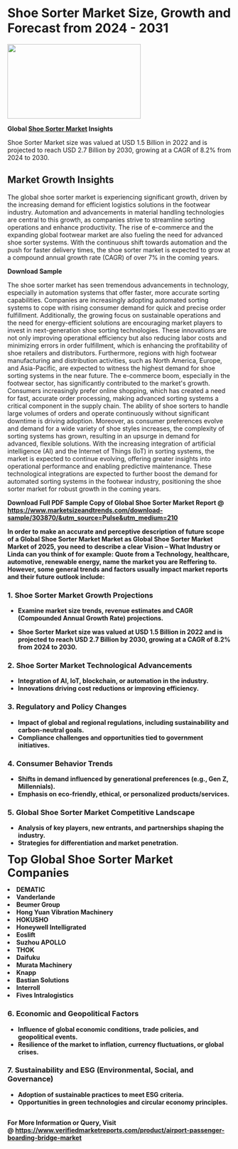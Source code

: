 <H1>Shoe Sorter Market Size, Growth and Forecast from 2024 - 2031</H1><img class="aligncenter size-medium wp-image-584254" src="https://thirdeyenews.in/wp-content/uploads/2024/09/Global-Market-Research-300x168.jpeg" alt="" width="300" height="168" /><p><strong>Global&nbsp;<a href="https://www.marketsizeandtrends.com/download-sample/303870/&amp;utm_source=Pulse&amp;utm_medium=210">Shoe Sorter Market</a> Insights</strong></p><p>Shoe Sorter Market size was valued at USD 1.5 Billion in 2022 and is projected to reach USD 2.7 Billion by 2030, growing at a CAGR of 8.2% from 2024 to 2030.</p><p><h2>Market Growth Insights</h2> <p>The global shoe sorter market is experiencing significant growth, driven by the increasing demand for efficient logistics solutions in the footwear industry. Automation and advancements in material handling technologies are central to this growth, as companies strive to streamline sorting operations and enhance productivity. The rise of e-commerce and the expanding global footwear market are also fueling the need for advanced shoe sorter systems. With the continuous shift towards automation and the push for faster delivery times, the shoe sorter market is expected to grow at a compound annual growth rate (CAGR) of over 7% in the coming years.</p> <p><strong>Download Sample</strong></p> <p>The shoe sorter market has seen tremendous advancements in technology, especially in automation systems that offer faster, more accurate sorting capabilities. Companies are increasingly adopting automated sorting systems to cope with rising consumer demand for quick and precise order fulfillment. Additionally, the growing focus on sustainable operations and the need for energy-efficient solutions are encouraging market players to invest in next-generation shoe sorting technologies. These innovations are not only improving operational efficiency but also reducing labor costs and minimizing errors in order fulfillment, which is enhancing the profitability of shoe retailers and distributors. Furthermore, regions with high footwear manufacturing and distribution activities, such as North America, Europe, and Asia-Pacific, are expected to witness the highest demand for shoe sorting systems in the near future. The e-commerce boom, especially in the footwear sector, has significantly contributed to the market's growth. Consumers increasingly prefer online shopping, which has created a need for fast, accurate order processing, making advanced sorting systems a critical component in the supply chain. The ability of shoe sorters to handle large volumes of orders and operate continuously without significant downtime is driving adoption. Moreover, as consumer preferences evolve and demand for a wide variety of shoe styles increases, the complexity of sorting systems has grown, resulting in an upsurge in demand for advanced, flexible solutions. With the increasing integration of artificial intelligence (AI) and the Internet of Things (IoT) in sorting systems, the market is expected to continue evolving, offering greater insights into operational performance and enabling predictive maintenance. These technological integrations are expected to further boost the demand for automated sorting systems in the footwear industry, positioning the shoe sorter market for robust growth in the coming years. <p><strong></p><p><span class=""><strong>Download Full PDF Sample Copy of Global Shoe Sorter Market Report</strong> @ <a href="https://www.marketsizeandtrends.com/download-sample/303870/&amp;utm_source=Pulse&amp;utm_medium=210" target="_blank">https://www.marketsizeandtrends.com/download-sample/303870/&amp;utm_source=Pulse&amp;utm_medium=210</a></span></p><p>In order to make an accurate and perceptive description of future scope of a Global&nbsp;Shoe Sorter Market Market as Global&nbsp;Shoe Sorter Market Market of 2025, you need to describe a clear Vision &ndash; What Industry or Linda can you think of for example: Quote from a Technology, healthcare, automotive, renewable energy, name the market you are Reffering to. However, some general trends and factors usually impact market reports and their future outlook include:</p><h3>1.&nbsp;<strong>Shoe Sorter Market Growth Projections</strong></h3><ul><li>Examine market size trends, revenue estimates and CAGR (Compounded Annual Growth Rate) projections.</li><li><p>Shoe Sorter Market size was valued at USD 1.5 Billion in 2022 and is projected to reach USD 2.7 Billion by 2030, growing at a CAGR of 8.2% from 2024 to 2030.</p></li></ul><h3>2.&nbsp;<strong>Shoe Sorter Market Technological Advancements</strong></h3><ul><li>Integration of AI, IoT, blockchain, or automation in the industry.</li><li>Innovations driving cost reductions or improving efficiency.</li></ul><h3>3.&nbsp;<strong>Regulatory and Policy Changes</strong></h3><ul><li>Impact of global and regional regulations, including sustainability and carbon-neutral goals.</li><li>Compliance challenges and opportunities tied to government initiatives.</li></ul><h3>4.&nbsp;<strong>Consumer Behavior Trends</strong></h3><ul><li>Shifts in demand influenced by generational preferences (e.g., Gen Z, Millennials).</li><li>Emphasis on eco-friendly, ethical, or personalized products/services.</li></ul><h3>5.&nbsp;<strong>Global Shoe Sorter Market Competitive Landscape</strong></h3><ul><li>Analysis of key players, new entrants, and partnerships shaping the industry.</li><li>Strategies for differentiation and market penetration.</li></ul><p data-pm-slice="1 1 []"><span style="color: inherit; font-family: inherit; font-size: 25px;">Top Global Shoe Sorter Market Companies</span></p><div class="" data-test-id=""><p><li>DEMATIC</li><li> Vanderlande</li><li> Beumer Group</li><li> Hong Yuan Vibration Machinery</li><li> HOKUSHO</li><li> Honeywell Intelligrated</li><li> Eoslift</li><li> Suzhou APOLLO</li><li> THOK</li><li> Daifuku</li><li> Murata Machinery</li><li> Knapp</li><li> Bastian Solutions</li><li> Interroll</li><li> Fives Intralogistics</li></p></div><h3>6.&nbsp;<strong>Economic and Geopolitical Factors</strong></h3><ul><li>Influence of global economic conditions, trade policies, and geopolitical events.</li><li>Resilience of the market to inflation, currency fluctuations, or global crises.</li></ul><h3>7.&nbsp;<strong>Sustainability and ESG (Environmental, Social, and Governance)</strong></h3><ul><li>Adoption of sustainable practices to meet ESG criteria.</li><li>Opportunities in green technologies and circular economy principles.</li></ul><h2><strong style="font-size: 14px;">For More Information or Query, Visit @&nbsp;</strong><a style="background-color: #ffffff; font-size: 14px;" href="https://www.marketsizeandtrends.com/report/shoe-sorter-market/" target="_blank">https://www.verifiedmarketreports.com/product/airport-passenger-boarding-bridge-market</a></h2>
